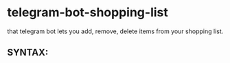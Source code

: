 # telegram-bot-shopping-list
that telegram bot lets you add, remove, delete items from your shopping list.


SYNTAX:
--
